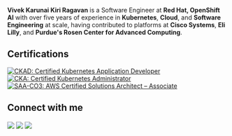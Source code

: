 **Vivek Karunai Kiri Ragavan** is a Software Engineer at **Red Hat, OpenShift AI** with over five years of experience in **Kubernetes**, **Cloud**, and **Software Engineering** at scale, having contributed to platforms at **Cisco Systems**, **Eli Lilly**, and **Purdue's Rosen Center for Advanced Computing**.

## Certifications
[![CKAD: Certified Kubernetes Application Developer](https://images.credly.com/size/110x110/images/cc8adc83-1dc6-4d57-8e20-22171247e052/blob)](https://www.credly.com/badges/74352d0c-204a-4b8f-85fa-f32c687d99d6/public_url "CKA: Certified Kubernetes Application Developer")
[![CKA: Certified Kubernetes Administrator](https://images.credly.com/size/110x110/images/8b8ed108-e77d-4396-ac59-2504583b9d54/cka_from_cncfsite__281_29.png)](https://www.credly.com/badges/f0e5cdc4-cd73-46b5-acf3-511a23f1fbaa/public_url "CKA: Certified Kubernetes Administrator")
[![SAA-CO3: AWS Certified Solutions Architect – Associate](https://images.credly.com/size/110x110/images/0e284c3f-5164-4b21-8660-0d84737941bc/image.png)](https://www.credly.com/badges/b9f2accb-8b9f-4f2f-805a-3a73110eab4a/public_url "AWS Certified Solutions Architect – Associate")

## Connect with me
<a href= "mailto: vivek16.kvk@gmail.com" target="blank"><img align="center" src="https://img.shields.io/badge/Gmail-D14836?style=for-the-badge&logo=gmail&logoColor=white" /></a> 
<a href="https://linkedin.com/in/vivek-karunai-kiri-ragavan-7186b789" target="blank"><img align="center" src="https://img.shields.io/badge/LinkedIn-0077B5?style=for-the-badge&logo=linkedin&logoColor=white" /></a>
<a href="https://vivek-kk-ragavan.me" target="_blank"><img align="center" src="https://img.shields.io/badge/Portfolio-000000?style=for-the-badge&logo=google-chrome&logoColor=white" /></a>
